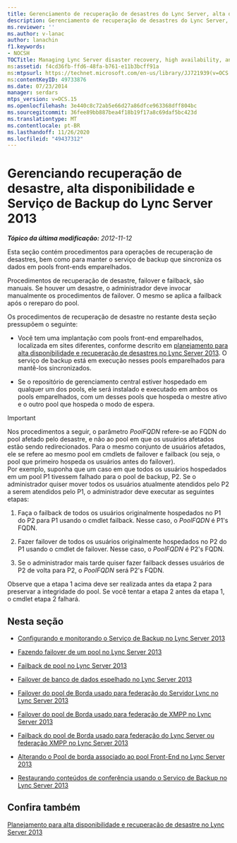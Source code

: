 ```yaml
---
title: Gerenciamento de recuperação de desastres do Lync Server, alta disponibilidade e serviço de backup
description: Gerenciamento de recuperação de desastres do Lync Server, alta disponibilidade e serviço de backup.
ms.reviewer: ''
ms.author: v-lanac
author: lanachin
f1.keywords:
- NOCSH
TOCTitle: Managing Lync Server disaster recovery, high availability, and Backup Service
ms:assetid: f4cd36fb-ffd6-48fa-b761-e11b3bcff91a
ms:mtpsurl: https://technet.microsoft.com/en-us/library/JJ721939(v=OCS.15)
ms:contentKeyID: 49733876
ms.date: 07/23/2014
manager: serdars
mtps_version: v=OCS.15
ms.openlocfilehash: 3e440c8c72ab5e66d27a86dfce963368dff804bc
ms.sourcegitcommit: 36fee89bb887bea4f18b19f17a8c69daf5bc423d
ms.translationtype: MT
ms.contentlocale: pt-BR
ms.lasthandoff: 11/26/2020
ms.locfileid: "49437312"
---
```

# <a name="managing-lync-server-2013-disaster-recovery-high-availability-and-backup-service"></a>Gerenciando recuperação de desastre, alta disponibilidade e Serviço de Backup do Lync Server 2013

<div data-xmlns="http://www.w3.org/1999/xhtml">

<div class="topic" data-xmlns="http://www.w3.org/1999/xhtml" data-msxsl="urn:schemas-microsoft-com:xslt" data-cs="https://msdn.microsoft.com/">

<div data-asp="https://msdn2.microsoft.com/asp">



</div>

<div id="mainSection">

<div id="mainBody">

<span> </span>

_**Tópico da última modificação:** 2012-11-12_

Esta seção contém procedimentos para operações de recuperação de desastres, bem como para manter o serviço de backup que sincroniza os dados em pools front-ends emparelhados.

Procedimentos de recuperação de desastre, failover e failback, são manuais. Se houver um desastre, o administrador deve invocar manualmente os procedimentos de failover. O mesmo se aplica a failback após o rereparo do pool.

Os procedimentos de recuperação de desastre no restante desta seção pressupõem o seguinte:

  - Você tem uma implantação com pools front-end emparelhados, localizada em sites diferentes, conforme descrito em [planejamento para alta disponibilidade e recuperação de desastres no Lync Server 2013](lync-server-2013-planning-for-high-availability-and-disaster-recovery.md). O serviço de backup está em execução nesses pools emparelhados para mantê-los sincronizados.

  - Se o repositório de gerenciamento central estiver hospedado em qualquer um dos pools, ele será instalado e executado em ambos os pools emparelhados, com um desses pools que hospeda o mestre ativo e o outro pool que hospeda o modo de espera.

<div>


> [!IMPORTANT]
> Nos procedimentos a seguir, o parâmetro <EM>PoolFQDN</EM> refere-se ao FQDN do pool afetado pelo desastre, e não ao pool em que os usuários afetados estão sendo redirecionados. Para o mesmo conjunto de usuários afetados, ele se refere ao mesmo pool em cmdlets de failover e failback (ou seja, o pool que primeiro hospeda os usuários antes do failover).<BR>Por exemplo, suponha que um caso em que todos os usuários hospedados em um pool P1 tivessem falhado para o pool de backup, P2. Se o administrador quiser mover todos os usuários atualmente atendidos pelo P2 a serem atendidos pelo P1, o administrador deve executar as seguintes etapas: 
> <OL>
> <LI>
> <P>Faça o failback de todos os usuários originalmente hospedados no P1 do P2 para P1 usando o cmdlet failback. Nesse caso, o <EM>PoolFQDN</EM> é P1's FQDN.</P>
> <LI>
> <P>Fazer failover de todos os usuários originalmente hospedados no P2 do P1 usando o cmdlet de failover. Nesse caso, o <EM>PoolFQDN</EM> é P2's FQDN.</P>
> <LI>
> <P>Se o administrador mais tarde quiser fazer failback desses usuários de P2 de volta para P2, o <EM>PoolFQDN</EM> será P2's FQDN.</P></LI></OL>Observe que a etapa 1 acima deve ser realizada antes da etapa 2 para preservar a integridade do pool. Se você tentar a etapa 2 antes da etapa 1, o cmdlet etapa 2 falhará.



</div>

<div>

## <a name="in-this-section"></a>Nesta seção

  - [Configurando e monitorando o Serviço de Backup no Lync Server 2013](lync-server-2013-configuring-and-monitoring-the-backup-service.md)

  - [Fazendo failover de um pool no Lync Server 2013](lync-server-2013-failing-over-a-pool.md)

  - [Failback de pool no Lync Server 2013](lync-server-2013-failing-back-a-pool.md)

  - [Failover de banco de dados espelhado no Lync Server 2013](lync-server-2013-failing-over-a-mirrored-database.md)

  - [Failover do pool de Borda usado para federação do Servidor Lync no Lync Server 2013](lync-server-2013-failing-over-the-edge-pool-used-for-lync-server-federation.md)

  - [Failover do pool de Borda usado para federação de XMPP no Lync Server 2013](lync-server-2013-failing-over-the-edge-pool-used-for-xmpp-federation.md)

  - [Failback do pool de Borda usado para federação do Lync Server ou federação XMPP no Lync Server 2013](lync-server-2013-failing-back-the-edge-pool-used-for-lync-server-federation-or-xmpp-federation.md)

  - [Alterando o Pool de borda associado ao pool Front-End no Lync Server 2013](lync-server-2013-changing-the-edge-pool-associated-with-a-front-end-pool.md)

  - [Restaurando conteúdos de conferência usando o Serviço de Backup no Lync Server 2013](lync-server-2013-restoring-conference-contents-using-the-backup-service.md)

</div>

<div>

## <a name="see-also"></a>Confira também


[Planejamento para alta disponibilidade e recuperação de desastre no Lync Server 2013](lync-server-2013-planning-for-high-availability-and-disaster-recovery.md)  
  

</div>

</div>

<span> </span>

</div>

</div>

</div>

